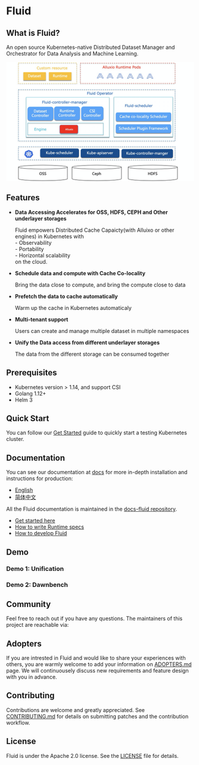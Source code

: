 # Fluid

## What is Fluid?

An open source Kubernetes-native Distributed Dataset Manager and Orchestrator for Data Analysis and Machine Learning.

![architecture.png](./static/architecture.png)

## Features

- __Data Accessing Accelerates for OSS, HDFS, CEPH and Other underlayer storages__

  Fluid empowers Distributed Cache Capaicty(with Alluixo or other engines) in Kubernetes with  
  			- Observability  
  			- Portability  
  			- Horizontal scalability  
  on the cloud. 

- __Schedule data and compute with Cache Co-locality__

  Bring the data close to compute, and bring the compute close to data

- __Prefetch the data to cache automatically__

  Warm up the cache in Kubernetes automaticaly

- __Multi-tenant support__

  Users can create and manage multiple dataset in multiple namespaces

- __Unify the Data access from different underlayer storages__

  The data from the different storage can be consumed together 

## Prerequisites

- Kubernetes version > 1.14, and support CSI
- Golang 1.12+
- Helm 3

## Quick Start

You can follow our [Get Started](docs/installation/installation_cn/README.md) guide to quickly start a testing Kubernetes cluster.

## Documentation

You can see our documentation at [docs]() for more in-depth installation and instructions for production:

- [English]()
- [简体中文]()

All the Fluid documentation is maintained in the [docs-fluid repository](https://github.com/fluid-cloudnative/docs-fluid). 

* [Get started here](docs/quick-start.md)
* [How to write Runtime specs](examples/README.md)
* [How to develop Fluid](docs/configure-artifact-repository.md)

## Demo

### Demo 1: Unification

### Demo 2: Dawnbench

## Community

Feel free to reach out if you have any questions. The maintainers of this project are reachable via:

## Adopters

If you are intrested in Fluid and would like to share your experiences with others, you are warmly welcome to add your information on [ADOPTERS.md](ADOPTERS.md) page. We will continuousely discuss new requirements and feature design with you in advance.

## Contributing

Contributions are welcome and greatly appreciated. See [CONTRIBUTING.md](CONTRIBUTING.md) for details on submitting patches and the contribution workflow.

## License

Fluid is under the Apache 2.0 license. See the [LICENSE](./LICENSE) file for details.